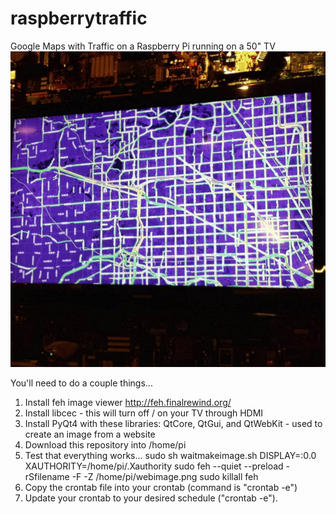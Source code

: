 # raspberrytraffic
Google Maps with Traffic on a Raspberry Pi running on a 50" TV
![alt tag](https://raw.githubusercontent.com/jasonhejna/raspberrytraffic/master/Image_rasptraffic.png)

You'll need to do a couple things...

1. Install feh image viewer http://feh.finalrewind.org/
2. Install libcec - this will turn off / on your TV through HDMI
3. Install PyQt4 with these libraries: QtCore, QtGui, and QtWebKit - used to create an image from a website
3. Download this repository into /home/pi
4. Test that everything works...
    sudo sh waitmakeimage.sh
    DISPLAY=:0.0 XAUTHORITY=/home/pi/.Xauthority sudo feh --quiet --preload -rSfilename -F -Z /home/pi/webimage.png
    sudo killall feh
5. Copy the crontab file into your crontab (command is "crontab -e")
6. Update your crontab to your desired schedule ("crontab -e").


